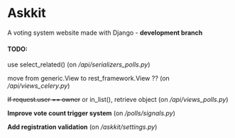 # Askkit
A voting system website made with Django - **development branch**

#### TODO:

use select_related() (on */api/serializers_polls.py*)

move from generic.View to rest_framework.View ?? (on */api/views_celery.py*)

~~If request.user == owner~~ or in_list(), retrieve object (on */api/views_polls.py*)

**Improve vote count trigger system** (on */polls/signals.py*)

**Add registration validation** (on */askkit/settings.py*)

